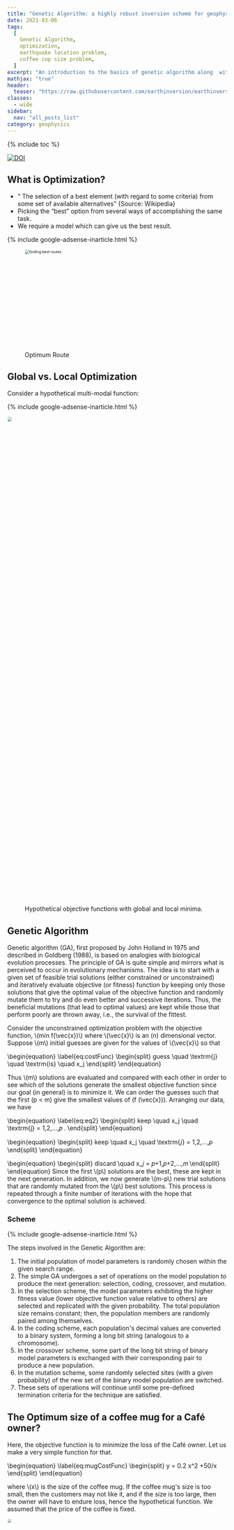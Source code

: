 ```yaml
---
title: "Genetic Algorithm: a highly robust inversion scheme for geophysical applications (codes included)"
date: 2021-03-06
tags:
  [
    Genetic Algorithm,
    optimization,
    earthquake location problem,
    coffee cup size problem,
  ]
excerpt: "An introduction to the basics of genetic algorithm along  with a simple numerical example and solution of an earthquake location problem"
mathjax: "true"
header:
  teaser: "https://raw.githubusercontent.com/earthinversion/earthinversion-images/main/images/intro-genetic-algorithm/killer-mosquito.webp"
classes:
  - wide
sidebar:
  nav: "all_posts_list"
category: geophysics
---
```


{% include toc %}

[![DOI](https://zenodo.org/badge/DOI/10.5281/zenodo.4679544.svg)](https://doi.org/10.5281/zenodo.4679544)

## What is Optimization?

- “ The selection of a best element (with regard to some criteria) from some set of available alternatives” {Source: Wikipedia}
- Picking the “best” option from several ways of accomplishing the same task.
- We require a model which can give us the best result.

{% include google-adsense-inarticle.html %}

<figure>
 <img width="815" height="387" style="zoom: 60%;" src="https://raw.githubusercontent.com/earthinversion/earthinversion-images/main/images/intro-genetic-algorithm/best-route-finding-result.webp" alt="finding best routes">
  <figcaption>Optimum Route</figcaption>
</figure>

## Global vs. Local Optimization

Consider a hypothetical multi-modal function:

{% include google-adsense-inarticle.html %}

<img width="1610" height="1840" style="zoom: 60%" src="https://raw.githubusercontent.com/earthinversion/earthinversion-images/main/images/lsq_method/fig2.jpg">
<figure>
  <figcaption>Hypothetical objective functions with global and local minima.</figcaption>
</figure>

## Genetic Algorithm

Genetic algorithm (GA), first proposed by John Holland in 1975 and described in Goldberg (1988), is based on analogies with biological evolution processes. The principle of GA is quite simple and mirrors what is perceived to occur in evolutionary mechanisms. The idea is to start with a given set of feasible trial solutions (either constrained or unconstrained) and iteratively evaluate objective (or fitness) function by keeping only those solutions that give the optimal value of the objective function and randomly mutate them to try and do even better and successive iterations. Thus, the beneficial mutations (that lead to optimal values) are kept while those that perform poorly are thrown away, i.e., the survival of the fittest.

Consider the unconstrained optimization problem with the objective function, \\(min f(\vec{x})\\) where \\(\vec{x}\\) is an (n) dimensional vector. Suppose \\(m\\) initial guesses are given for the values of \\(\vec{x}\\) so that

\begin{equation}
\label{eq:costFunc}
\begin{split}
guess \quad \textrm{j} \quad \textrm{is} \quad x_j
\end{split}
\end{equation}

Thus \\(m\\) solutions are evaluated and compared with each other in order to see which of the solutions generate the smallest objective function since our goal (in general) is to minimize it. We can order the guesses such that the first (p < m) give the smallest values of \(f (\vec{x})\). Arranging our data, we have

\begin{equation}
\label{eq:eq2}
\begin{split}
keep \quad x_j \quad \textrm{j} = 1,2,...,𝑝 .
\end{split}
\end{equation}

\begin{equation}
\begin{split}
keep \quad x_j \quad \textrm{𝑗} = 1,2,...,𝑝
\end{split}
\end{equation}

\begin{equation}
\begin{split}
discard \quad x_𝑗 = 𝑝+1,𝑝+2,...,𝑚
\end{split}
\end{equation}
Since the first \\(p\\) solutions are the best, these are kept in the next generation. In addition, we now generate \\(m-p\\) new trial solutions that are randomly mutated from the \\(p\\) best solutions. This process is repeated through a finite number of iterations with the hope that convergence to the optimal solution is achieved.

### Scheme

{% include google-adsense-inarticle.html %}

The steps involved in the Genetic Algorithm are:

1.  The initial population of model parameters is randomly chosen within the given search range.
2.  The simple GA undergoes a set of operations on the model population to produce the next generation: selection, coding, crossover, and mutation.
3.  In the selection scheme, the model parameters exhibiting the higher fitness value (lower objective function value relative to others) are selected and replicated with the given probability. The total population size remains constant; then, the population members are randomly paired among themselves.
4.  In the coding scheme, each population's decimal values are converted to a binary system, forming a long bit string (analogous to a chromosome).
5.  In the crossover scheme, some part of the long bit string of binary model parameters is exchanged with their corresponding pair to produce a new population.
6.  In the mutation scheme, some randomly selected sites (with a given probability) of the new set of the binary model population are switched.
7.  These sets of operations will continue until some pre-defined termination criteria for the technique are satisfied.

## The Optimum size of a coffee mug for a Café owner?

Here, the objective function is to minimize the loss of the Café owner. Let us make a very simple function for that.

\begin{equation}
\label{eq:mugCostFunc}
\begin{split}
y = 0.2 x^2 +50/x
\end{split}
\end{equation}

where \\(x\\) is the size of the coffee mug. If the coffee mug's size is too small, then the customers may not like it, and if the size is too large, then the owner will have to endure loss, hence the hypothetical function. We assumed that the price of the coffee is fixed.

<img width="1610" height="1840" src="https://raw.githubusercontent.com/earthinversion/earthinversion-images/main/images/intro-genetic-algorithm/coffee-size-func.webp" style="zoom:50%;" />
<figure>
  <figcaption>The plot of the above function. It has a minimum of 15.0 units.</figcaption>
</figure>

### Solution

Let us solve this iteratively:

#### Generation 1

| SI No. | Init Pop | Init Pop (binary) | Yi     | Yi/sum(Yi) | Weight | Mating Pool |
| ------ | -------- | ----------------- | ------ | ---------- | ------ | ----------- |
| 1      | 4.2      | 00101010          | 15.43  | 0.073      | 2      | 00101010    |
| 2      | 10.1     | 01100101          | 25.35  | 0.121      | 1      | 00101010    |
| 3      | 16.4     | 10100100          | 56.84  | 0.270      | 1      | 01100101    |
| 4      | 23.5     | 11101011          | 112.58 | 0.536      | 0      | 10100100    |

The average fitness in this generation is : `52.55`.

#### Generation 2

{% include google-adsense-inarticle.html %}

| Mating Pool(2)                                                                | Mate | Crrsovr Site | New Pop (bi)                                | New Pop (dec ) | Yi    | Yi/sum(Yi) | Weight | Mating Pool (3)                             |
| ----------------------------------------------------------------------------- | ---- | ------------ | ------------------------------------------- | -------------- | ----- | ---------- | ------ | ------------------------------------------- |
| <span style="color: green;">0010</span><span style="color: blue;">1010</span> | 4    | 4            | <span style="color: green;">00100100</span> | 3.6            | 16.48 | 0.141      | 1      | <span style="color: red;">00101101</span>   |
| <span style="color: red;">00101</span>010                                     | 3    | 5            | <span style="color: red;">00101101</span>   | 4.5            | 15.16 | 0.130      | 2      | <span style="color: red;">00101101</span>   |
| 01100<span style="color: red;">101</span>                                     | 2    | 5            | 01100010                                    | 9.8            | 24.31 | 0.208      | 1      | <span style="color: green;">00100100</span> |
| 1010<span style="color: green;">0100</span>                                   | 1    | 4            | <span style="color: blue;">10101010</span>  | 17.0           | 60.74 | 0.521      | 0      | 01100010                                    |

The average fitness in this generation is `29.17`. We can continue iterating as long as our termination criteria are satisfied. Some of the standard termination criteria are the tolerance value (the difference in the fitness of the generation compared to the previous generation), the maximum number of generations, etc.

### Fitness with generations

{% include google-adsense-inarticle.html %}

<figure>
 <img width="1192" height="976" style="zoom: 60%" src="https://raw.githubusercontent.com/earthinversion/earthinversion-images/main/images/intro-genetic-algorithm/fitness-generations.webp">
  <figcaption>Fitness optimization with generations (lower is better in this case)</figcaption>
</figure>

## Earthquake location using Genetic Algorithm

In this series of earthquake location problems, we have used the Monte Carlo method for the earthquake location that gives us reliable results. The earthquake location problem was introduced in the [previous post](/geophysics/least-squares-method/).

{% assign postTitle0 = "Monte Carlo methods and earthquake location problem" %}
{% assign postLink0 = "/geophysics/monte-carlo-methods-and-earthquake-location/" %}
{% assign postExcerpt0 = "The common geophysical problems most often have multimodal objective function with many possible minima. In this post, we will look into the Monte Carlo methods to solve such a hypothetical earthquake location problem." %}

{% include single-post-ad.html postTitle=postTitle0 postLink=postLink0 postExcerpt=postExcerpt0 %}

Now, I applied GA from the direct search toolbox of MATLAB to find the solution of the best earthquake location parameters for the earthquake problem defined in [previous post](/geophysics/least-squares-method/) for 30 stations. The GA does not improve the solutions but similar to the Monte Carlo method; it allows a large model space to be searched for solutions. I used the lower and upper limits for the search of best parameters as defined in Table 1. After 85 generations of a run and terminated based on the tolerance criterion, the best parameters found by the GA are [2.9750 2.5202 -2.5535 6.6696 -0.0839]. Since GA is a stochastic optimization scheme, it is best practice to make a reasonable number of acceptable solutions and consider its mean as the final solution. For the 50 runs of the GA for the earthquake location problem, the estimated mean and std of the model parameters are shown in Table 2. The difference from the actual model parameters arises because of random noise in the observed arrival time data.

{% include google-adsense-inarticle.html %}

<p align="center"><strong>Table 1:</strong> Lower and upper limits used for the earthquake location problem
 using genetic algorithm</p>

<table align="center" style="width: 100%; display: table; margin: auto;">
<thead>
<tr>
<th>Model Parameter</th>
<th>Min Value</th>
<th>Max Value</th>
</tr>
</thead>
<tbody>
<tr>
<td>Earthquake x-coordinate</td>
<td>-3</td>
<td>3</td>
</tr>
<tr>
<td>Earthquake y-coordinate</td>
<td>-3</td>
<td>3</td>
</tr>
<tr>
<td>Earthquake z-coordinate</td>
<td>-3</td>
<td>0</td>
</tr>
<tr>
<td>Velocity</td>
<td>5</td>
<td>7</td>
</tr>
<tr>
<td>Origin Time</td>
<td>-1</td>
<td>1</td>
</tr>
</tbody>
</table>
<figure>
 <img width="2980" height="1304" style="zoom: 60%" src="https://raw.githubusercontent.com/earthinversion/earthinversion-images/main/images/intro-genetic-algorithm/eq-location.webp">
    <figcaption><strong>The estimation of hypothetical earthquake location solution
 using Genetic Algorithm</strong><br>(a) Estimated location of a hypothetical earthquake using Genetic algorithm. The yellow ellipsoid shows the 1𝜎 confidence interval in the hypocenter location. (b) Fitness value versus generations. The best score value (0.106) and mean score (0.106) versus generation for estimating earthquake location parameters using genetic algorithm scheme.</figcaption>
</figure>

{% include google-adsense-inarticle.html %}


<p align="center"><strong>Table 2:</strong> Estimated model parameters for earthquake location using genetic
algorithm after 50 runs</p>

<table align="center" style="width: 100%; display: table; margin: auto;">
<thead>
<tr>
<th>Model Parameter</th>
<th>Estimated Value</th>
</tr>
</thead>
<tbody>
<tr>
<td>Earthquake x-coordinate</td>
<td>2.79 ± 0.15</td>
</tr>
<tr>
<td>Earthquake y-coordinate</td>
<td>2.35 ± 0.13</td>
</tr>
<tr>
<td>Earthquake z-coordinate</td>
<td>−2.11 ± 0.34</td>
</tr>
<tr>
<td>Velocity</td>
<td>6.87 ± 0.18</td>
</tr>
<tr>
<td>Origin Time</td>
<td>0±0.06</td>
</tr>
</tbody>
</table>

```matlab
lower=[-3 -3 -3 5 -1];
upper=[3 3 0 7 1];
options = optimoptions('ga','PlotFcn', @gaplotbestf,'Display','iter'); 6. x=ga(@(pp)fit_arrival_times(pp),5,[],[],[],[],lower,upper,[],options)

function E=fit_arrival_times(pp)
filename = 'arrival_times.csv';
[dobs, dpre] = read_arrivaltimes(filename);

stationlocations = read_stnloc('station_locations.csv', 2, 31);
d_pre = zeros(length(stationlocations),1);

for i=1:length(stationlocations)
    dist = sqrt((pp(1) - stationlocations(i,1))^2 + (pp(2) - stationlocations( i,2))^2 + (pp(3) - stationlocations(i,3))^2);
    arr = dist/pp(4) + pp(5);
    d_pre(i) = arr;
end
E=sum((dobs-d_pre).^2);
```

{% include google-adsense-inarticle.html %}

## Complete codes

Complete codes can be downloaded from my [github repository](https://github.com/earthinversion/PhD-Thesis-codes/tree/master/Genetic-algorithm)
